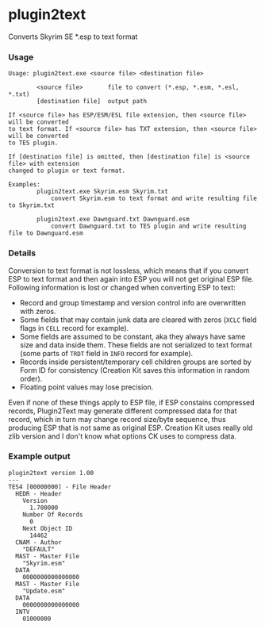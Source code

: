 # plugin2text
Converts Skyrim SE *.esp to text format 

### Usage
```
Usage: plugin2text.exe <source file> <destination file>
        
        <source file>       file to convert (*.esp, *.esm, *.esl, *.txt)
        [destination file]  output path
        
If <source file> has ESP/ESM/ESL file extension, then <source file> will be converted
to text format. If <source file> has TXT extension, then <source file> will be converted
to TES plugin.
        
If [destination file] is omitted, then [destination file] is <source file> with extension
changed to plugin or text format.
        
Examples:
        plugin2text.exe Skyrim.esm Skyrim.txt
            convert Skyrim.esm to text format and write resulting file to Skyrim.txt
        
        plugin2text.exe Dawnguard.txt Dawnguard.esm
            convert Dawnguard.txt to TES plugin and write resulting file to Dawnguard.esm
```

### Details
Conversion to text format is not lossless, which means that if you convert ESP to text format and then again into ESP you will not get original ESP file.
Following information is lost or changed when converting ESP to text:

* Record and group timestamp and version control info are overwritten with zeros.
* Some fields that may contain junk data are cleared with zeros (`XCLC` field flags in `CELL` record for example).
* Some fields are assumed to be constant, aka they always have same size and data inside them. These fields are not serialized to text format (some parts of `TRDT` field in `INFO` record for example).
* Records inside persistent/temporary cell children groups are sorted by Form ID for consistency (Creation Kit saves this information in random order).
* Floating point values may lose precision.

Even if none of these things apply to ESP file, if ESP constains compressed records, Plugin2Text may generate different compressed data for that record, 
which in turn may change record size/byte sequence, thus producing ESP that is not same as original ESP. Creation Kit uses really old zlib version and
I don't know what options CK uses to compress data.

### Example output
```
plugin2text version 1.00
---
TES4 [00000000] - File Header
  HEDR - Header
    Version
      1.700000
    Number Of Records
      0
    Next Object ID
      14462
  CNAM - Author
    "DEFAULT"
  MAST - Master File
    "Skyrim.esm"
  DATA
    0000000000000000
  MAST - Master File
    "Update.esm"
  DATA
    0000000000000000
  INTV
    01000000
```